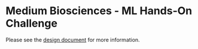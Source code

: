 # Medium Biosciences - ML Hands-On Challenge

Please see the [design document](hhttps://docs.google.com/document/d/1NCH8_m0SKAhwdIHwTfy_8tHyk2vM4Fk9fyDomp72V28/edit?usp=sharing) for more information.